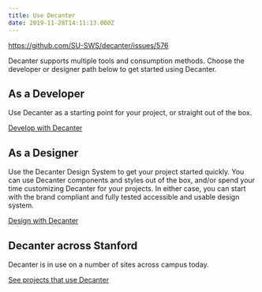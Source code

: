 ```yaml
---
title: Use Decanter
date: 2019-11-28T14:11:13.000Z
---
```

https://github.com/SU-SWS/decanter/issues/576

<p class="su-intro-text">Decanter supports multiple tools and consumption methods. Choose the developer or designer path below to get started using Decanter.</p>

## As a Developer

Use Decanter as a starting point for your project, or straight out of the box.

<p><a href="/page/use-decanter-as-a-developer/" class="su-button"> Develop with Decanter</a></p>

## As a Designer

Use the Decanter Design System to get your project started quickly. You can use Decanter components and styles out of the box, and/or spend your time customizing Decanter for your projects. In either case, you can start with the brand compliant and fully tested accessible and usable design system.

<p><a href="/page/use-decanter-as-a-designer/" class="su-button"> Design with Decanter</a></p>

## Decanter across Stanford

Decanter is in use on a number of sites across campus today.

<p><a href="/page/about-projects-that-use-decanter/" class="su-link su-link--action"> See projects that use Decanter</a></p>
